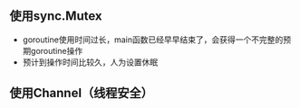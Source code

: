 ## 使用sync.Mutex
- goroutine使用时间过长，main函数已经早早结束了，会获得一个不完整的预期goroutine操作
- 预计到操作时间比较久，人为设置休眠


## 使用Channel（线程安全）
